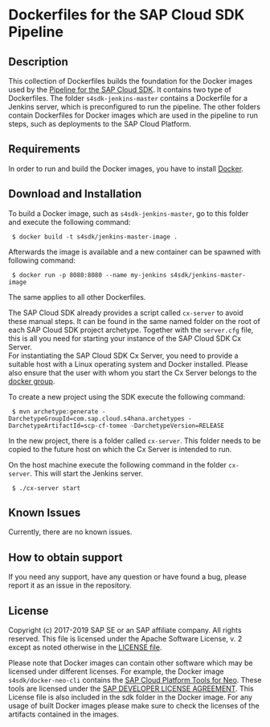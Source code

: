 # Dockerfiles for the SAP Cloud SDK Pipeline
 
## Description

This collection of Dockerfiles builds the foundation for the Docker images used by the [Pipeline for the SAP Cloud SDK](https://github.com/SAP/cloud-s4-sdk-pipeline).
It contains two type of Dockerfiles. 
The folder `s4sdk-jenkins-master` contains a Dockerfile for a Jenkins server, which is preconfigured to run the pipeline.
The other folders contain Dockerfiles for Docker images which are used in the pipeline to run steps, such as deployments to the SAP Cloud Platform. 

## Requirements

In order to run and build the Docker images, you have to install [Docker](https://www.docker.com/).

## Download and Installation

To build a Docker image, such as `s4sdk-jenkins-master`, go to this folder and execute the following command:
```shell
 $ docker build -t s4sdk/jenkins-master-image .
```
 
Afterwards the image is available and a new container can be spawned with following command:
```shell
 $ docker run -p 8080:8080 --name my-jenkins s4sdk/jenkins-master-image
```

The same applies to all other Dockerfiles.

The SAP Cloud SDK already provides a script called `cx-server` to avoid these manual steps. It can be found in the same named folder on the root of each SAP Cloud SDK project archetype. Together with the `server.cfg` file, this is all you need for starting your instance of the SAP Cloud SDK Cx Server.  
For instantiating the SAP Cloud SDK Cx Server, you need to provide a suitable host with a Linux operating system and Docker installed. Please also ensure that the user with whom you start the Cx Server belongs to the [docker group](https://docs.docker.com/engine/installation/linux/linux-postinstall/).

To create a new project using the SDK execute the following command:
 
 ```shell
  $ mvn archetype:generate -DarchetypeGroupId=com.sap.cloud.s4hana.archetypes -DarchetypeArtifactId=scp-cf-tomee -DarchetypeVersion=RELEASE
 ```
 
 In the new project, there is a folder called `cx-server`.
 This folder needs to be copied to the future host on which the Cx Server is intended to run.
 
 On the host machine execute the following command in the folder `cx-server`.
 This will start the Jenkins server.
 ```shell
  $ ./cx-server start
 ```

## Known Issues
Currently, there are no known issues.

## How to obtain support
If you need any support, have any question or have found a bug, please report it as an issue in the repository.

## License
Copyright (c) 2017-2019 SAP SE or an SAP affiliate company. All rights reserved.
This file is licensed under the Apache Software License, v. 2 except as noted otherwise in the [LICENSE file](LICENSE).

Please note that Docker images can contain other software which may be licensed under different licenses. For example, the Docker image `s4sdk/docker-neo-cli` contains the [SAP Cloud Platform Tools for Neo](https://mvnrepository.com/artifact/com.sap.cloud/neo-javaee6-wp-maven-plugin). These tools are licensed under the [SAP DEVELOPER LICENSE AGREEMENT](https://tools.hana.ondemand.com/developer-license-3_1.txt). This License file is also included in the sdk folder in the Docker image.
For any usage of built Docker images please make sure to check the licenses of the artifacts contained in the images.
